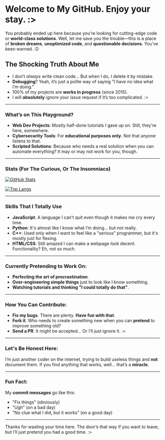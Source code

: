 # Welcome to My GitHub. Enjoy your stay. :>

You probably ended up here because you're looking for cutting-edge code or **world-class solutions**. Well, let me save you the trouble—this is a place of **broken dreams**, **unoptimized code**, and **questionable decisions**. You’ve been warned. :D

## The Shocking Truth About Me
- I don’t *always* write clean code... But when I do, I delete it by mistake.
- **Debugging**? Yeah, it’s just a polite way of saying "I have no idea what I’m doing."
- 100% of my projects are **works in progress** (since 2015).
- I will **absolutely** ignore your issue request if it’s too complicated. :>

---

### What’s on This Playground?
- **Web Dev Projects**: Mostly half-done tutorials I gave up on. Still, they're here, somewhere.
- **Cybersecurity Tools**: For **educational purposes only**. Not that anyone listens to that.
- **Scripted Solutions**: Because who needs a real solution when you can automate everything? It may or may not work for you, though.

---

### Stats (For The Curious, Or The Insomniacs)
[![GitHub Stats](https://github-readme-stats.vercel.app/api?username=yourusername&show_icons=true&hide_title=true&count_private=true&hide=prs&theme=tokyonight)](https://github.com/yourusername)

[![Top Langs](https://github-readme-stats.vercel.app/api/top-langs/?username=yourusername&langs_count=5&theme=tokyonight)](https://github.com/yourusername)

---

### Skills That I **Totally** Use
- **JavaScript**: A language I can’t quit even though it makes me cry every time.
- **Python**: It's almost like I know what I’m doing... but not really.
- **C++**: Used only when I want to feel like a "serious" programmer, but it's mostly just for flexing.
- **HTML/CSS**: Still amazed I can make a webpage *look* decent. Functionality? Eh, not so much.

---

### Currently **Pretending** to Work On:
- **Perfecting the art of procrastination**.
- **Over-engineering simple things** just to look like I know something.
- **Watching tutorials and thinking "I could totally do that"**.

---

### How You Can Contribute:
- **Fix my bugs**. There are plenty. **Have fun with that**.
- **Fork it**. Who needs to create something new when you can **pretend** to improve something old?
- **Send a PR**. It might be accepted... Or I’ll just ignore it. :>

---

### Let's Be Honest Here:
I’m just another coder on the internet, trying to build useless things and **not** document them. If you find anything that works, well... that’s a **miracle**.

---

### Fun Fact:
My **commit messages** go like this:
- "Fix things" (obviously)
- "Ugh" (on a bad day)
- "No clue what I did, but it works" (on a good day)

---

Thanks for wasting your time here. The door’s that way if you want to leave, but I’ll just pretend you had a good time. :>
